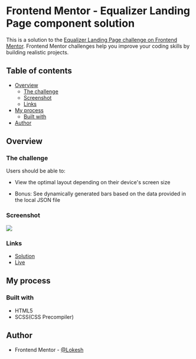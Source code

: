# Frontend Mentor - Equalizer Landing Page component solution

This is a solution to the [Equalizer Landing Page challenge on Frontend Mentor](https://www.frontendmentor.io/challenges/equalizer-landing-page-7VJ4gp3DE). Frontend Mentor challenges help you improve your coding skills by building realistic projects. 

## Table of contents
  - [Overview](#overview)
    - [The challenge](#the-challenge)
    - [Screenshot](#screenshot)
    - [Links](#links)
  - [My process](#my-process)
    - [Built with](#built-with)
  - [Author](#author)


## Overview

### The challenge

Users should be able to:

- View the optimal layout depending on their device's screen size

- Bonus: See dynamically generated bars based on the data provided in the local JSON file
### Screenshot

![](./screenshot.png)

### Links

- [Solution](https://github.com/Lokesh8055/frontendmentor.io/tree/main/equalizer-landing-page)
- [Live](https://expense-chart-lp.netlify.app/)

## My process

### Built with

- HTML5
- SCSS(CSS Precompiler)

## Author

- Frontend Mentor - [@Lokesh](https://www.frontendmentor.io/profile/Lokesh8055)
